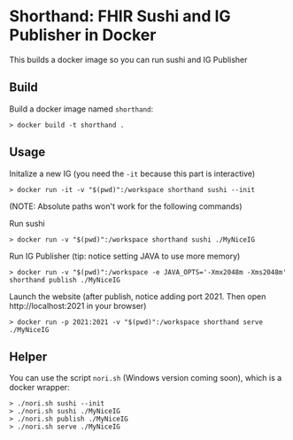 # Shorthand: FHIR Sushi and IG Publisher in Docker

This builds a docker image so you can run sushi and IG Publisher

## Build

Build a docker image named `shorthand`:

```
> docker build -t shorthand .
```

## Usage

Initalize a new IG (you need the `-it` because this part is interactive)
```
> docker run -it -v "$(pwd)":/workspace shorthand sushi --init
```

(NOTE: Absolute paths won't work for the following commands)

Run sushi
```
> docker run -v "$(pwd)":/workspace shorthand sushi ./MyNiceIG
```

Run IG Publisher (tip: notice setting JAVA to use more memory)
```
> docker run -v "$(pwd)":/workspace -e JAVA_OPTS='-Xmx2048m -Xms2048m' shorthand publish ./MyNiceIG
```

Launch the website (after publish, notice adding port 2021. Then open
http://localhost:2021 in your browser)
```
> docker run -p 2021:2021 -v "$(pwd)":/workspace shorthand serve ./MyNiceIG
```

## Helper

You can use the script `nori.sh` (Windows version coming soon), which is a
docker wrapper:

```
> ./nori.sh sushi --init
> ./nori.sh sushi ./MyNiceIG
> ./nori.sh publish ./MyNiceIG
> ./nori.sh serve ./MyNiceIG
```
